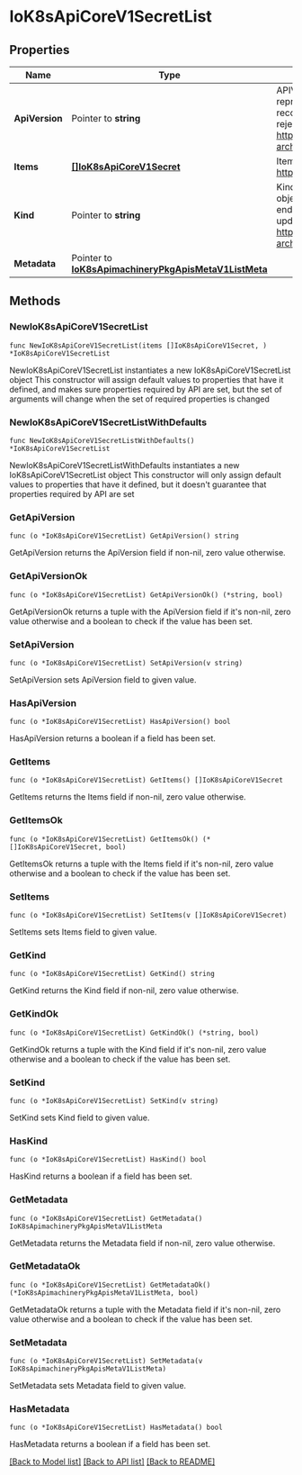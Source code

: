 # IoK8sApiCoreV1SecretList

## Properties

Name | Type | Description | Notes
------------ | ------------- | ------------- | -------------
**ApiVersion** | Pointer to **string** | APIVersion defines the versioned schema of this representation of an object. Servers should convert recognized schemas to the latest internal value, and may reject unrecognized values. More info: https://git.k8s.io/community/contributors/devel/sig-architecture/api-conventions.md#resources | [optional] 
**Items** | [**[]IoK8sApiCoreV1Secret**](IoK8sApiCoreV1Secret.md) | Items is a list of secret objects. More info: https://kubernetes.io/docs/concepts/configuration/secret | 
**Kind** | Pointer to **string** | Kind is a string value representing the REST resource this object represents. Servers may infer this from the endpoint the client submits requests to. Cannot be updated. In CamelCase. More info: https://git.k8s.io/community/contributors/devel/sig-architecture/api-conventions.md#types-kinds | [optional] 
**Metadata** | Pointer to [**IoK8sApimachineryPkgApisMetaV1ListMeta**](IoK8sApimachineryPkgApisMetaV1ListMeta.md) |  | [optional] 

## Methods

### NewIoK8sApiCoreV1SecretList

`func NewIoK8sApiCoreV1SecretList(items []IoK8sApiCoreV1Secret, ) *IoK8sApiCoreV1SecretList`

NewIoK8sApiCoreV1SecretList instantiates a new IoK8sApiCoreV1SecretList object
This constructor will assign default values to properties that have it defined,
and makes sure properties required by API are set, but the set of arguments
will change when the set of required properties is changed

### NewIoK8sApiCoreV1SecretListWithDefaults

`func NewIoK8sApiCoreV1SecretListWithDefaults() *IoK8sApiCoreV1SecretList`

NewIoK8sApiCoreV1SecretListWithDefaults instantiates a new IoK8sApiCoreV1SecretList object
This constructor will only assign default values to properties that have it defined,
but it doesn't guarantee that properties required by API are set

### GetApiVersion

`func (o *IoK8sApiCoreV1SecretList) GetApiVersion() string`

GetApiVersion returns the ApiVersion field if non-nil, zero value otherwise.

### GetApiVersionOk

`func (o *IoK8sApiCoreV1SecretList) GetApiVersionOk() (*string, bool)`

GetApiVersionOk returns a tuple with the ApiVersion field if it's non-nil, zero value otherwise
and a boolean to check if the value has been set.

### SetApiVersion

`func (o *IoK8sApiCoreV1SecretList) SetApiVersion(v string)`

SetApiVersion sets ApiVersion field to given value.

### HasApiVersion

`func (o *IoK8sApiCoreV1SecretList) HasApiVersion() bool`

HasApiVersion returns a boolean if a field has been set.

### GetItems

`func (o *IoK8sApiCoreV1SecretList) GetItems() []IoK8sApiCoreV1Secret`

GetItems returns the Items field if non-nil, zero value otherwise.

### GetItemsOk

`func (o *IoK8sApiCoreV1SecretList) GetItemsOk() (*[]IoK8sApiCoreV1Secret, bool)`

GetItemsOk returns a tuple with the Items field if it's non-nil, zero value otherwise
and a boolean to check if the value has been set.

### SetItems

`func (o *IoK8sApiCoreV1SecretList) SetItems(v []IoK8sApiCoreV1Secret)`

SetItems sets Items field to given value.


### GetKind

`func (o *IoK8sApiCoreV1SecretList) GetKind() string`

GetKind returns the Kind field if non-nil, zero value otherwise.

### GetKindOk

`func (o *IoK8sApiCoreV1SecretList) GetKindOk() (*string, bool)`

GetKindOk returns a tuple with the Kind field if it's non-nil, zero value otherwise
and a boolean to check if the value has been set.

### SetKind

`func (o *IoK8sApiCoreV1SecretList) SetKind(v string)`

SetKind sets Kind field to given value.

### HasKind

`func (o *IoK8sApiCoreV1SecretList) HasKind() bool`

HasKind returns a boolean if a field has been set.

### GetMetadata

`func (o *IoK8sApiCoreV1SecretList) GetMetadata() IoK8sApimachineryPkgApisMetaV1ListMeta`

GetMetadata returns the Metadata field if non-nil, zero value otherwise.

### GetMetadataOk

`func (o *IoK8sApiCoreV1SecretList) GetMetadataOk() (*IoK8sApimachineryPkgApisMetaV1ListMeta, bool)`

GetMetadataOk returns a tuple with the Metadata field if it's non-nil, zero value otherwise
and a boolean to check if the value has been set.

### SetMetadata

`func (o *IoK8sApiCoreV1SecretList) SetMetadata(v IoK8sApimachineryPkgApisMetaV1ListMeta)`

SetMetadata sets Metadata field to given value.

### HasMetadata

`func (o *IoK8sApiCoreV1SecretList) HasMetadata() bool`

HasMetadata returns a boolean if a field has been set.


[[Back to Model list]](../README.md#documentation-for-models) [[Back to API list]](../README.md#documentation-for-api-endpoints) [[Back to README]](../README.md)


